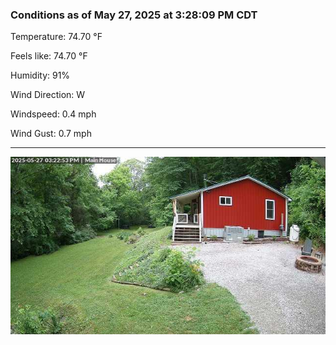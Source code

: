 ### Conditions as of May 27, 2025 at 3:28:09 PM CDT 

Temperature: 74.70 &deg;F

Feels like: 74.70 &deg;F

Humidity: 91%

Wind Direction: W

Windspeed: 0.4 mph

Wind Gust: 0.7 mph

---

<img src="./images/latest.jpeg"/>

